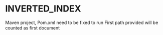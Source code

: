 # INVERTED_INDEX
Maven project, Pom.xml need to be fixed to run 
First path provided will be counted as first document
